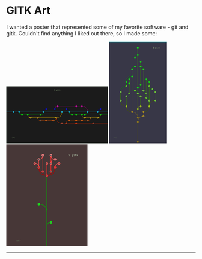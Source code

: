 # GITK Art

I wanted a poster that represented some of my favorite software - git and gitk. Couldn't find anything I liked out there, so I made some:

<div>
    <img src="https://github.com/adambernstein/gitk-art/blob/master/solid-bg/gitk-art-rainbow.jpg" style="position:relative; left:0; max-width:270px; display:inline;">
    <img src="https://github.com/adambernstein/gitk-art/blob/master/solid-bg/gitk-art-tree-solid-bg.jpg" style="position:relative; right:0; max-height:270px; display:inline;">
    <img src="https://github.com/adambernstein/gitk-art/blob/master/solid-bg/gitk-art-flower-solid-bg.jpg" style="position:relative; right:0; max-height:270px; display:inline;">
</div>

---
